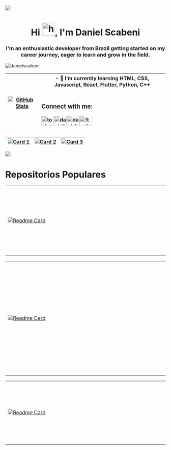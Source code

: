 <img src="https://user-images.githubusercontent.com/73097560/115834477-dbab4500-a447-11eb-908a-139a6edaec5c.gif">
<h1 align="center">Hi <img src="https://camo.githubusercontent.com/e8e7b06ecf583bc040eb60e44eb5b8e0ecc5421320a92929ce21522dbc34c891/68747470733a2f2f6d656469612e67697068792e636f6d2f6d656469612f6876524a434c467a6361737252346961377a2f67697068792e676966" alt="hi" width="40" height="40"/>, I'm Daniel Scabeni</h1>

<h3 align="center">I'm an enthusiastic developer from Brazil getting started on my career journey, eager to learn and grow in the field.</h3>

<p align="left"> <img src="https://komarev.com/ghpvc/?username=danielscabeni&label=Profile%20views&color=0e75b6&style=flat" alt="danielscabeni" /> </p>

| [![GitHub Stats](https://github-readme-stats.vercel.app/api?username=DanielScabeni&show_icons=true&card_width=300&theme=chartreuse-dark)](https://github.com/DanielScabeni) | - 🌱 I’m currently learning **HTML, CSS, Javascript, React, Flutter, Python, C++**<br><br><h3 align="left">Connect with me:</h3><p align="left"><a href="https://twitter.com/tocha" target="blank"><img align="center" src="https://raw.githubusercontent.com/rahuldkjain/github-profile-readme-generator/master/src/images/icons/Social/twitter.svg" alt="tocha" height="30" width="40" /></a><a href="https://linkedin.com/in/danielscabeni" target="blank"><img align="center" src="https://raw.githubusercontent.com/rahuldkjain/github-profile-readme-generator/master/src/images/icons/Social/linked-in-alt.svg" alt="danielscabeni" height="30" width="40" /></a><a href="https://instagram.com/danielscabeni" target="blank"><img align="center" src="https://raw.githubusercontent.com/rahuldkjain/github-profile-readme-generator/master/src/images/icons/Social/instagram.svg" alt="danielscabeni" height="30" width="40" /></a><a href="https://discord.gg/!tochapado#0569" target="blank"><img align="center" src="https://raw.githubusercontent.com/rahuldkjain/github-profile-readme-generator/master/src/images/icons/Social/discord.svg" alt="!tochapado#0569" height="30" width="40" /></a></p> |
| --- | --- |


| [![Card 1](https://github-readme-stats.vercel.app/api/top-langs/?username=DanielScabeni&layout=donut-vertical&theme=chartreuse-dark)](https://github.com/DanielScabeni) | [![Card 2](https://github-readme-stats.vercel.app/api/top-langs/?username=DanielScabeni&langs_count=8&theme=chartreuse-dark)](https://github.com/DanielScabeni) | [![Card 3](https://github-readme-stats.vercel.app/api/top-langs/?username=DanielScabeni&layout=pie&theme=chartreuse-dark)](https://github.com/DanielScabeni) |
| --- | --- | --- |

<img src="https://user-images.githubusercontent.com/73097560/115834477-dbab4500-a447-11eb-908a-139a6edaec5c.gif">

# Repositorios Populares

<table>
  <tr>
    <td width="50%">
      <a href="https://github.com/DanielScabeni/DAW-2022">
        <img src="https://github-readme-stats.vercel.app/api/pin/?username=DanielScabeni&repo=DAW-2022&theme=chartreuse-dark" alt="Readme Card">
      </a>
    </td>
    <td width="50%">
  </a>
    <p style="color: white;" href="https://github.com/DanielScabeni/DAW-2022">Este é o Repositorio utilizado na matéria de Desenvolvimento de Aplicações WEB em 2022 do curso de Sistemas de Informações da Universidade MaterDei (UNIMATER), ministrada pelo professor Liborio</p>
    </td>
  </tr>
</table>

<table>
  <tr>
    <td width="50%">
      <a href="https://github.com/DanielScabeni/Projeto-Integrador-IOT-ADV">
        <img src="https://github-readme-stats.vercel.app/api/pin/?username=DanielScabeni&repo=Projeto-Integrador-IOT-ADV&theme=chartreuse-dark" alt="Readme Card">
      </a>
    </td>
    <td width="50%">
  </a>
    <p style="color: white;">O projeto Integrador de IOT foi desenvolvido pelos alunos: Amanda Martarello, Daniel Santos e Vitória Castanha e nomeado de ADV, foi feito com o objetivo de automatizar o uso de um umidificador, através de sensores que com base na temperatura e umidade ajustam o  funcionamento ideal do Umidificador. Acadêmicos do curso de Sistemas de Informação do Centro Universitário Unimater de 🦆Pato Branco🦆 (PR).</p>
    </td>
  </tr>
</table>

<table>
  <tr>
    <td width="50%">
      <a href="https://github.com/DanielScabeni/SistemasEmbarcados">
        <img src="https://github-readme-stats.vercel.app/api/pin/?username=DanielScabeni&repo=SistemasEmbarcados&theme=chartreuse-dark" alt="Readme Card">
      </a>
    </td>
    <td width="50%">
  </a>
    <p style="color: white;">Este é o repositorio utilizado em projetos desenvolvidos na matéria de Sistemas Embarcados do curso de Sistemas de Informações da Universidade MaterDei (UNIMATER), ministrada pelo professor Dr. Rafael babosa</p>
    </td>
  </tr>
</table>



<!--
**DanielScabeni/DanielScabeni** is a ✨ _special_ ✨ repository because its `README.md` (this file) appears on your GitHub profile.

Here are some ideas to get you started:

- 🔭 I’m currently working on ...
- 🌱 I’m currently learning ...
- 👯 I’m looking to collaborate on ...
- 🤔 I’m looking for help with ...
- 💬 Ask me about ...
- 📫 How to reach me: ...
- 😄 Pronouns: ...
- ⚡ Fun fact: ...
-->
